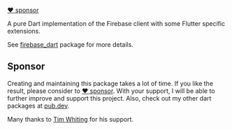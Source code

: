 [:heart: sponsor](https://github.com/sponsors/rbellens)

A pure Dart implementation of the Firebase client with some Flutter specific extensions.

See [firebase_dart](https://pub.dev/packages/firebase_dart) package for more details.


## Sponsor

Creating and maintaining this package takes a lot of time. If you like the result, please consider to [:heart: sponsor](https://github.com/sponsors/rbellens). 
With your support, I will be able to further improve and support this project.
Also, check out my other dart packages at [pub.dev](https://pub.dev/packages?q=publisher%3Aappsup.be).

Many thanks to [Tim Whiting](https://github.com/TimWhiting) for his support.
